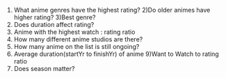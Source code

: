 1) What anime genres have the highest rating?
2)Do older animes have higher rating?
3)Best genre?
4) Does duration affect rating?
5) Anime with the highest watch : rating ratio
6) How many different anime studios are there?
7) How many anime on the list is still ongoing?
8) Average duration(startYr to finishYr) of anime
9)Want to Watch to rating ratio
10) Does season matter? 